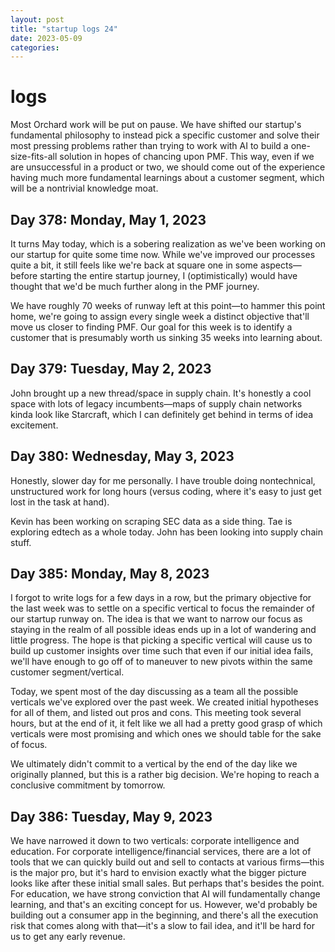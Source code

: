 ```yaml
---
layout: post
title: "startup logs 24"
date: 2023-05-09
categories:
---
```

# logs

Most Orchard work will be put on pause. We have shifted our startup's fundamental philosophy to instead pick a specific customer and solve their most pressing problems rather than trying to work with AI to build a one-size-fits-all solution in hopes of chancing upon PMF. This way, even if we are unsuccessful in a product or two, we should come out of the experience having much more fundamental learnings about a customer segment, which will be a nontrivial knowledge moat.

## Day 378: Monday, May 1, 2023

It turns May today, which is a sobering realization as we've been working on our startup for quite some time now. While we've improved our processes quite a bit, it still feels like we're back at square one in some aspects—before starting the entire startup journey, I (optimistically) would have thought that we'd be much further along in the PMF journey. 

We have roughly 70 weeks of runway left at this point—to hammer this point home, we're going to assign every single week a distinct objective that'll move us closer to finding PMF. Our goal for this week is to identify a customer that is presumably worth us sinking 35 weeks into learning about.

## Day 379: Tuesday, May 2, 2023

John brought up a new thread/space in supply chain. It's honestly a cool space with lots of legacy incumbents—maps of supply chain networks kinda look like Starcraft, which I can definitely get behind in terms of idea excitement.

## Day 380: Wednesday, May 3, 2023

Honestly, slower day for me personally. I have trouble doing nontechnical, unstructured work for long hours (versus coding, where it's easy to just get lost in the task at hand).

Kevin has been working on scraping SEC data as a side thing. Tae is exploring edtech as a whole today. John has been looking into supply chain stuff.

## Day 385: Monday, May 8, 2023

I forgot to write logs for a few days in a row, but the primary objective for the last week was to settle on a specific vertical to focus the remainder of our startup runway on. The idea is that we want to narrow our focus as staying in the realm of all possible ideas ends up in a lot of wandering and little progress. The hope is that picking a specific vertical will cause us to build up customer insights over time such that even if our initial idea fails, we'll have enough to go off of to maneuver to new pivots within the same customer segment/vertical. 

Today, we spent most of the day discussing as a team all the possible verticals we've explored over the past week. We created initial hypotheses for all of them, and listed out pros and cons. This meeting took several hours, but at the end of it, it felt like we all had a pretty good grasp of which verticals were most promising and which ones we should table for the sake of focus.

We ultimately didn't commit to a vertical by the end of the day like we originally planned, but this is a rather big decision. We're hoping to reach a conclusive commitment by tomorrow.

## Day 386: Tuesday, May 9, 2023

We have narrowed it down to two verticals: corporate intelligence and education. For corporate intelligence/financial services, there are a lot of tools that we can quickly build out and sell to contacts at various firms—this is the major pro, but it's hard to envision exactly what the bigger picture looks like after these initial small sales. But perhaps that's besides the point. For education, we have strong conviction that AI will fundamentally change learning, and that's an exciting concept for us. However, we'd probably be building out a consumer app in the beginning, and there's all the execution risk that comes along with that—it's a slow to fail idea, and it'll be hard for us to get any early revenue.